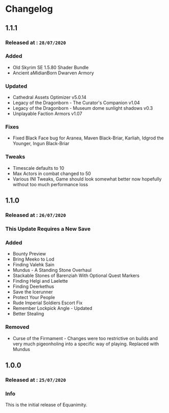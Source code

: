 # Changelog

## 1.1.1

### Released at : `28/07/2020`

### Added

- Old Skyrim SE 1.5.80 Shader Bundle
- Ancient aMidianBorn Dwarven Armory

### Updated

- Cathedral Assets Optimizer v5.0.14
- Legacy of the Dragonborn - The Curator's Companion v1.04
- Legacy of the Dragonborn - Museum dome sunlight shadows v0.3
- Unplayable Faction Armors v1.07

### Fixes

- Fixed Black Face bug for Aranea, Maven Black-Briar, Karliah, Idgrod the Younger, Ingun Black-Briar

### Tweaks

- Timescale defaults to 10
- Max Actors in combat changed to 50
- Various INI Tweaks, Game should look somewhat better now hopefully without too much performance loss

## 1.1.0

### Released at : `26/07/2020`

### This Update Requires a New Save

### Added

- Bounty Preview
- Bring Meeko to Lod
- Finding Valehk Sain
- Mundus - A Standing Stone Overhaul
- Stackable Stones of Barenziah With Optional Quest Markers
- Finding Helgi and Laelette
- Finding Deerkethus
- Save the Icerunner
- Protect Your People
- Rude Imperial Soldiers Escort Fix
- Remember Lockpick Angle - Updated
- Better Stealing

### Removed

- Curse of the Firmament - Changes were too restrictive on builds and very much pigeonholing into a specific way of playing. Replaced with Mundus

## 1.0.0

### Released at : `25/07/2020`

### Info

This is the initial release of Equanimity.
